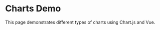 # Charts Demo

This page demonstrates different types of charts using Chart.js and Vue.

<ChartsDemo />
 
<script setup>
import ChartsDemo from './charts-demo.vue'
</script> 
